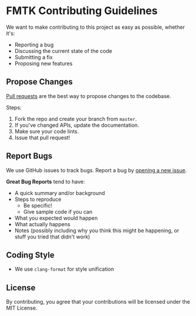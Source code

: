 # FMTK Contributing Guidelines

We want to make contributing to this project as easy as possible, whether it's:

* Reporting a bug
* Discussing the current state of the code
* Submitting a fix
* Proposing new features

## Propose Changes

[Pull requests](https://docs.github.com/en/github/collaborating-with-pull-requests/proposing-changes-to-your-work-with-pull-requests/about-pull-requests) are the best way to propose changes to the codebase.

Steps:

1. Fork the repo and create your branch from `master`.
2. If you've changed APIs, update the documentation.
3. Make sure your code lints.
4. Issue that pull request!

## Report Bugs

We use GitHub issues to track bugs. Report a bug by [opening a new issue](https://github.com/widberg/fmtk/issues/new).

**Great Bug Reports** tend to have:

* A quick summary and/or background
* Steps to reproduce
  * Be specific!
  * Give sample code if you can
* What you expected would happen
* What actually happens
* Notes (possibly including why you think this might be happening, or stuff you tried that didn't work)

## Coding Style

* We use `clang-format` for style unification

## License

By contributing, you agree that your contributions will be licensed under the MIT License.
